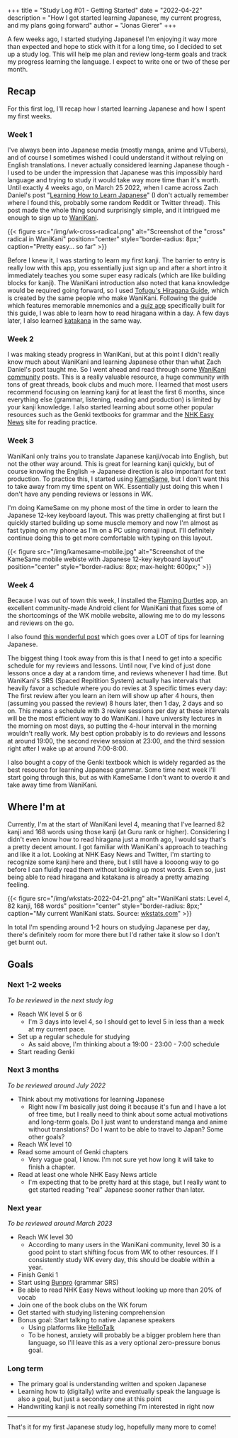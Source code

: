 +++
title = "Study Log #01 - Getting Started"
date = "2022-04-22"
description = "How I got started learning Japanese, my current progress, and my plans going forward"
author = "Jonas Gierer"
+++

A few weeks ago, I started studying Japanese! I'm enjoying it way more than expected and hope to stick with it for a long time, so I decided to set up a study log. This will help me plan and review long-term goals and track my progress learning the language. I expect to write one or two of these per month.

## Recap

For this first log, I'll recap how I started learning Japanese and how I spent my first weeks.

### Week 1

I've always been into Japanese media (mostly manga, anime and VTubers), and of course I sometimes wished I could understand it without relying on English translations. I never actually considered learning Japanese though - I used to be under the impression that Japanese was this impossibly hard language and trying to study it would take way more time than it's worth. Until exactly 4 weeks ago, on March 25 2022, when I came across Zach Daniel's post "[Learning How to Learn Japanese](https://zachdaniel.dev/learning-how-to-learn-japanese/)" (I don't actually remember where I found this, probably some random Reddit or Twitter thread). This post made the whole thing sound surprisingly simple, and it intrigued me enough to sign up to [WaniKani](https://www.wanikani.com/).

{{< figure src="/img/wk-cross-radical.png" alt="Screenshot of the \"cross\" radical in WaniKani" position="center" style="border-radius: 8px;" caption="Pretty easy... so far" >}}

Before I knew it, I was starting to learn my first kanji. The barrier to entry is really low with this app, you essentially just sign up and after a short intro it immediately teaches you some super easy radicals (which are like building blocks for kanji). The WaniKani introduction also noted that kana knowledge would be required going forward, so I used [Tofugu's Hiragana Guide](https://www.tofugu.com/japanese/learn-hiragana/), which is created by the same people who make WaniKani. Following the guide which features memorable mnemonics and a [quiz app](https://kana-quiz.tofugu.com/) specifically built for this guide, I was able to learn how to read hiragana within a day. A few days later, I also learned [katakana](https://www.tofugu.com/japanese/learn-katakana/) in the same way.

### Week 2

I was making steady progress in WaniKani, but at this point I didn't really know much about WaniKani and learning Japanese other than what Zach Daniel's post taught me. So I went ahead and read through some [WaniKani community](https://community.wanikani.com/) posts. This is a really valuable resource, a huge community with tons of great threads, book clubs and much more. I learned that most users recommend focusing on learning kanji for at least the first 6 months, since everything else (grammar, listening, reading and production) is limited by your kanji knowledge. I also started learning about some other popular resources such as the Genki textbooks for grammar and the [NHK Easy News](https://www3.nhk.or.jp/news/easy/) site for reading practice.

### Week 3

WaniKani only trains you to translate Japanese kanji/vocab into English, but not the other way around. This is great for learning kanji quickly, but of course knowing the English -> Japanese direction is also important for text production. To practice this, I started using [KameSame](https://www.kamesame.com/), but I don't want this to take away from my time spent on WK. Essentially just doing this when I don't have any pending reviews or lessons in WK.

I'm doing KameSame on my phone most of the time in order to learn the Japanese 12-key keyboard layout. This was pretty challenging at first but I quickly started building up some muscle memory and now I'm almost as fast typing on my phone as I'm on a PC using romaji input. I'll definitely continue doing this to get more comfortable with typing on this layout.

{{< figure src="/img/kamesame-mobile.jpg" alt="Screenshot of the KameSame mobile webiste with Japanese 12-key keyboard layout" position="center" style="border-radius: 8px; max-height: 600px;" >}}

### Week 4

Because I was out of town this week, I installed the [Flaming Durtles](https://community.wanikani.com/t/android-flaming-durtles-android-app-with-offline-support/38400) app, an excellent community-made Android client for WaniKani that fixes some of the shortcomings of the WK mobile website, allowing me to do my lessons and reviews on the go.

I also found [this wonderful post](https://community.wanikani.com/t/my-journey-of-368-days-the-ultimate-guide-for-wk/31318) which goes over a LOT of tips for learning Japanese.

The biggest thing I took away from this is that I need to get into a specific schedule for my reviews and lessons. Until now, I've kind of just done lessons once a day at a random time, and reviews whenever I had time. But WaniKani's SRS (Spaced Repitition System) actually has intervals that heavily favor a schedule where you do revies at 3 specific times every day: The first review after you learn an item will show up after 4 hours, then (assuming you passed the review) 8 hours later, then 1 day, 2 days and so on. This means a schedule with 3 review sessions per day at these intervals will be the most efficient way to do WaniKani. I have university lectures in the morning on most days, so putting the 4-hour interval in the morning wouldn't really work. My best option probably is to do reviews and lessons at around 19:00, the second review session at 23:00, and the third session right after I wake up at around 7:00-8:00.

I also bought a copy of the Genki textbook which is widely regarded as the best resource for learning Japanese grammar. Some time next week I'll start going through this, but as with KameSame I don't want to overdo it and take away time from WaniKani.

## Where I'm at

Currently, I'm at the start of WaniKani level 4, meaning that I've learned 82 kanji and 168 words using those kanji (at Guru rank or higher). Considering I didn't even know how to read hiragana just a month ago, I would say that's a pretty decent amount. I got familiar with WaniKani's approach to teaching and like it a lot. Looking at NHK Easy News and Twitter, I'm starting to recognize some kanji here and there, but I still have a loooong way to go before I can fluidly read them without looking up most words. Even so, just being able to read hiragana and katakana is already a pretty amazing feeling.

{{< figure src="/img/wkstats-2022-04-21.png" alt="WaniKani stats: Level 4, 82 kanji, 168 words" position="center" style="border-radius: 8px;" caption="My current WaniKani stats. Source: [wkstats.com](https://www.wkstats.com/)" >}}

In total I'm spending around 1-2 hours on studying Japanese per day, there's definitely room for more there but I'd rather take it slow so I don't get burnt out.

## Goals

### Next 1-2 weeks

*To be reviewed in the next study log*

- Reach WK level 5 or 6
    - I'm 3 days into level 4, so I should get to level 5 in less than a week at my current pace.
- Set up a regular schedule for studying
    - As said above, I'm thinking about a 19:00 - 23:00 - 7:00 schedule
- Start reading Genki

### Next 3 months

*To be reviewed around July 2022*

- Think about my motivations for learning Japanese
    - Right now I'm basically just doing it because it's fun and I have a lot of free time, but I really need to think about some actual motivations and long-term goals. Do I just want to understand manga and anime without translations? Do I want to be able to travel to Japan? Some other goals?
- Reach WK level 10
- Read some amount of Genki chapters
    - Very vague goal, I know. I'm not sure yet how long it will take to finish a chapter.
- Read at least one whole NHK Easy News article
    - I'm expecting that to be pretty hard at this stage, but I really want to get started reading "real" Japanese sooner rather than later.

### Next year

*To be reviewed around March 2023*

- Reach WK level 30
    - According to many users in the WaniKani community, level 30 is a good point to start shifting focus from WK to other resources. If I consistently study WK every day, this should be doable within a year.
- Finish Genki 1
- Start using [Bunpro](https://bunpro.jp) (grammar SRS)
- Be able to read NHK Easy News without looking up more than 20% of vocab
- Join one of the book clubs on the WK forum
- Get started with studying listening comprehension
- Bonus goal: Start talking to native Japanese speakers
    - Using platforms like [HelloTalk](https://www.tofugu.com/reviews/hellotalk/)
    - To be honest, anxiety will probably be a bigger problem here than language, so I'll leave this as a very optional zero-pressure bonus goal.

### Long term

- The primary goal is understanding written and spoken Japanese
- Learning how to (digitally) write and eventually speak the language is also a goal, but just a secondary one at this point
- Handwriting kanji is not really something I'm interested in right now

---

That's it for my first Japanese study log, hopefully many more to come!
